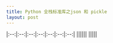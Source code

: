 ```yaml
---
title: Python 全栈标准库之json 和 pickle
layout: post
---
```


<div id='toggle'></div>

|:--:|:--:|:--:|:--:|:--:|:--:|:--:|
|**[](#z1)**|||||
|**[](#z2)**||||